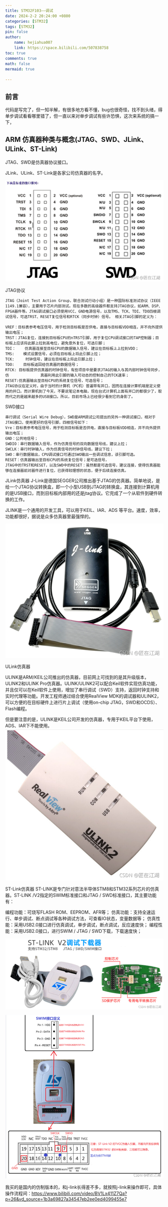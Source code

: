 ```yaml
---
title: STM32F103——调试
date: 2024-2-2 20:24:00 +0800
categories: [STM32]
tags: [STM32]
pin: false
author: 
    name: hejiahua007
    link: https://space.bilibili.com/507838758
toc: true
comments: true
math: false
mermaid: true

---
```



## 前言

代码是写完了，但一知半解，有很多地方看不懂，bug也很奇怪，找不到头绪，得单步调试看看哪里错了，但一直以来对单步调试有些许恐惧，这次来系统的搞一下，

## ARM 仿真器种类与概念(JTAG、SWD、JLink、ULink、ST-Link)

JTAG、SWD是仿真器协议接口。

JLink、ULink、ST-Link是各家公司仿真器的名字。

![image](/assets/blog_res/2024-2-2-stm32f103_tiaoshi/image.png)

JTAG协议

	JTAG（Joint Test Action Group，联合测试行动小组）是一种国际标准测试协议（IEEE 1149.1兼容），主要用于芯片内部测试。现在多数的高级器件都支持JTAG协议，如ARM、DSP、FPGA器件等。JTAG调试接口必须使用VCC、GND电源信号，以及TMS、TCK、TDI、TDO四根调试信号，可选TRST、RESET复位信号和RTCK（同步时钟）信号。 相关JTAG引脚的定义为：

	VREF：目标表参考电压信号，用于检测目标板是否供电，直接与目标板VDD相连，并不向外提供               输出电压；
	TRST：JTAG复位，连接到目标板CPU的nTRST引脚，用于复位CPU调试接口的TAP控制器；目               标板上应该将此脚上拉到高电位，避免意外复位，可选引脚；
	TDI：    仿真器连接至目标CPU的数据输入信号，建议在目标板上上拉到VDD；
	TMS:    模式设置信号，必须在目标板上将此引脚上拉；
	TCK:     时钟信号，建议在目标板上将此引脚上拉；
	TDO:    目标板返回给仿真器的数据信号；
	RTCK: 目标板提供仿真器的时钟信号，有些项目中是要求JTAG的输入与其内部时钟信号同步，仿              真器利用此引脚的输入可动态的控制自己的TCK速率；
	RESET:仿真器输出至目标CPU的系统复位信号，可选信号；
	JTAG协议在定义时，由于当时的计算机（PC机）普遍带有并口，因而在连接计算机端是定义使用的并口。而计算机到了今天，不要说笔记本电脑，现在台式计算机上面有并口的都很少了，取而代之的是越来越多的USB接口。所以，目前市场上已经很少看到它的身影了。

SWD接口

	串行调试（Serial Wire Debug），SWD是ARM调试公司提出的另外一种调试接口，相对于JTAG接口，使用更好的信号引脚，四根信号如下：
	Vre：目标表参考电压信号，用于检测目标板是否供电，直接与目标板VDD相连，并不向外提供输出电压；
	GND：公共地信号；
	SWDIO：串行数据输入信号，作为仿真信号的双向数据信号线，建议上拉；
	SWCLK：串行时钟输入，作为仿真信号的时钟信号线，建议下拉；
	SWO：串行数据输出，CPU调试接口可通过SWO输出一些调试信息，该引脚可选。
	RESET：仿真器输出至目标CPU的系统复位信号；是可选信号，
	JTAG中的TRST和RESET，以及SWD中的RESET：虽然都是可选信号，建议连接，使得仿真器能够在连接器前对器件进行复位，已获得较理想的状态，便于后续连接仿真。

JLink仿真器
J-Link是德国SEGGER公司推出基于JTAG的仿真器。简单地说，是给一个JTAG协议转换盒，即一个小型USB到JTAG的转换盒，其连接到计算机用的是USB接口，而到目标板内部用的还是jtag协议。它完成了一个从软件到硬件转换的工作。

JLINK是一个通用的开发工具，可以用于KEIL、IAR、ADS 等平台。速度，效率，功能都很好，据说是众多仿真器里最强悍的。

![image-1](/assets/blog_res/2024-2-2-stm32f103_tiaoshi/image-1.png)

ULink仿真器

ULINK是ARM/KEIL公司推出的仿真器，目前网上可找到的是其升级版本，ULINK2和ULINK Pro仿真器。ULINK/ULINK2可以配合Keil软件实现仿真功能，并且仅可以在Keil软件上使用，增加了串行调试（SWD）支持，返回时钟支持和实时代理等功能。开发工程师通过结合使用RealView MDK的调试器和ULINK2，可以方便的在目标硬件上进行片上调试（使用on-chip JTAG，SWD和OCDS）、Flash编程。

但是要注意的是，ULINK是KEIL公司开发的仿真器，专用于KEIL平台下使用，ADS、IAR下不能使用。
![image-2](/assets/blog_res/2024-2-2-stm32f103_tiaoshi/image-2.png)

ST-Link仿真器
ST-LINK是专门针对意法半导体STM8和STM32系列芯片的仿真器。ST-LINK /V2指定的SWIM标准接口和JTAG / SWD标准接口，其主要功能有：

编程功能：可烧写FLASH ROM、EEPROM、AFR等；
仿真功能：支持全速运行、单步调试、断点调试等各种调试方法，可查看IO状态，变量数据等；
仿真性能：采用USB2.0接口进行仿真调试，单步调试，断点调试，反应速度快；
编程性能：采用USB2.0接口，进行SWIM / JTAG / SWD下载，下载速度快；

![image-3](/assets/blog_res/2024-2-2-stm32f103_tiaoshi/image-3.png)

![image-4](/assets/blog_res/2024-2-2-stm32f103_tiaoshi/image-4.png)

我买的是国内的仿制版本的，和j-link长得差不多，就按照j-link来操作即可，具体操作流程间：https://www.bilibili.com/video/BV1Lx411Z7Qa?p=26&vd_source=1b3a69827a34547eb2ee0ed4099455e7




















































































